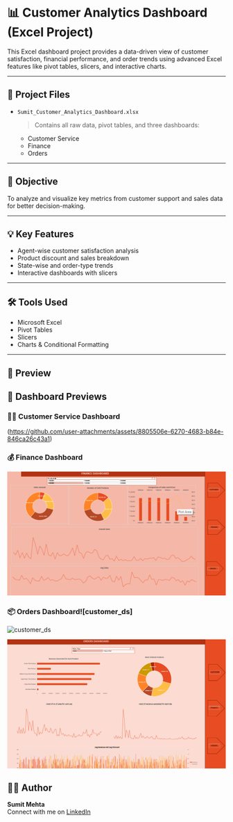 # 📊 Customer Analytics Dashboard (Excel Project)

This Excel dashboard project provides a data-driven view of customer satisfaction, financial performance, and order trends using advanced Excel features like pivot tables, slicers, and interactive charts.

---

## 📁 Project Files

- `Sumit_Customer_Analytics_Dashboard.xlsx`  
  > Contains all raw data, pivot tables, and three dashboards:  
  - Customer Service  
  - Finance  
  - Orders

---

## 🎯 Objective

To analyze and visualize key metrics from customer support and sales data for better decision-making.

---

## 💡 Key Features

- Agent-wise customer satisfaction analysis  
- Product discount and sales breakdown  
- State-wise and order-type trends  
- Interactive dashboards with slicers

---

## 🛠️ Tools Used

- Microsoft Excel  
- Pivot Tables  
- Slicers  
- Charts & Conditional Formatting

---

## 📸 Preview
## 📸 Dashboard Previews

### 👨‍💼 Customer Service Dashboard
(https://github.com/user-attachments/assets/8805506e-6270-4683-b84e-846ca26c43a1)

### 💰 Finance Dashboard
![Finance Dashboard](financ_ds.png)

### 📦 Orders Dashboard![customer_ds]
![customer_ds](https://github.com/user-attachments/assets/38f015e2-6ffb-4ae0-ad51-a900ed32af30)

![Orders Dashboard](orders_ds.png)

## 👨‍💻 Author

**Sumit Mehta**  
Connect with me on [LinkedIn](www.linkedin.com/in/sumit-mehta-644431297)  
